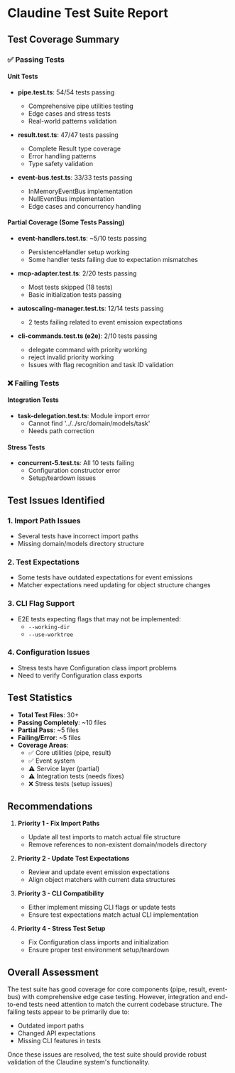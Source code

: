 # Claudine Test Suite Report

## Test Coverage Summary

### ✅ Passing Tests

#### Unit Tests
- **pipe.test.ts**: 54/54 tests passing
  - Comprehensive pipe utilities testing
  - Edge cases and stress tests
  - Real-world patterns validation

- **result.test.ts**: 47/47 tests passing
  - Complete Result type coverage
  - Error handling patterns
  - Type safety validation

- **event-bus.test.ts**: 33/33 tests passing
  - InMemoryEventBus implementation
  - NullEventBus implementation
  - Edge cases and concurrency handling

#### Partial Coverage (Some Tests Passing)
- **event-handlers.test.ts**: ~5/10 tests passing
  - PersistenceHandler setup working
  - Some handler tests failing due to expectation mismatches

- **mcp-adapter.test.ts**: 2/20 tests passing
  - Most tests skipped (18 tests)
  - Basic initialization tests passing

- **autoscaling-manager.test.ts**: 12/14 tests passing
  - 2 tests failing related to event emission expectations

- **cli-commands.test.ts (e2e)**: 2/10 tests passing
  - delegate command with priority working
  - reject invalid priority working
  - Issues with flag recognition and task ID validation

### ❌ Failing Tests

#### Integration Tests
- **task-delegation.test.ts**: Module import error
  - Cannot find '../../src/domain/models/task'
  - Needs path correction

#### Stress Tests
- **concurrent-5.test.ts**: All 10 tests failing
  - Configuration constructor error
  - Setup/teardown issues

## Test Issues Identified

### 1. Import Path Issues
- Several tests have incorrect import paths
- Missing domain/models directory structure

### 2. Test Expectations
- Some tests have outdated expectations for event emissions
- Matcher expectations need updating for object structure changes

### 3. CLI Flag Support
- E2E tests expecting flags that may not be implemented:
  - `--working-dir`
  - `--use-worktree`

### 4. Configuration Issues
- Stress tests have Configuration class import problems
- Need to verify Configuration class exports

## Test Statistics

- **Total Test Files**: 30+
- **Passing Completely**: ~10 files
- **Partial Pass**: ~5 files
- **Failing/Error**: ~5 files
- **Coverage Areas**:
  - ✅ Core utilities (pipe, result)
  - ✅ Event system
  - ⚠️ Service layer (partial)
  - ⚠️ Integration tests (needs fixes)
  - ❌ Stress tests (setup issues)

## Recommendations

1. **Priority 1 - Fix Import Paths**
   - Update all test imports to match actual file structure
   - Remove references to non-existent domain/models directory

2. **Priority 2 - Update Test Expectations**
   - Review and update event emission expectations
   - Align object matchers with current data structures

3. **Priority 3 - CLI Compatibility**
   - Either implement missing CLI flags or update tests
   - Ensure test expectations match actual CLI implementation

4. **Priority 4 - Stress Test Setup**
   - Fix Configuration class imports and initialization
   - Ensure proper test environment setup/teardown

## Overall Assessment

The test suite has good coverage for core components (pipe, result, event-bus) with comprehensive edge case testing. However, integration and end-to-end tests need attention to match the current codebase structure. The failing tests appear to be primarily due to:
- Outdated import paths
- Changed API expectations
- Missing CLI features in tests

Once these issues are resolved, the test suite should provide robust validation of the Claudine system's functionality.